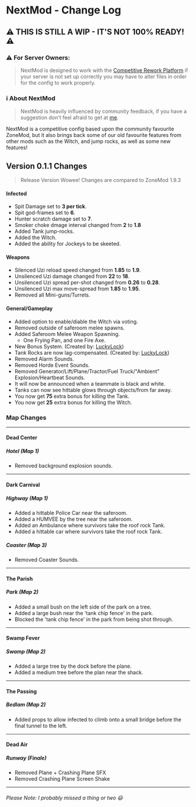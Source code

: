 # NextMod - Change Log
## ⚠ THIS IS STILL A WIP - IT'S NOT 100% READY! ⚠

### ⚠ For Server Owners:
> NextMod is designed to work with the [Competitive Rework Platform](https://github.com/SirPlease/L4D2-Competitive-Rework) if your server is not set up correctly you may have to alter files in order for the config to work properly.

### ℹ About NextMod
> NextMod is heavily influenced by community feedback, if you have a suggestion don't feel afraid to get at [me](https://steamcommunity.com/id/lonesome-spoon/).
 
NextMod is a competitive config based upon the community favourite ZoneMod, but it also brings back some of our old favourite features from other mods such as the Witch, and jump rocks, as well as some new features!

## Version 0.1.1 Changes
> Release Version Wowee! Changes are compared to ZoneMod 1.9.3
#### Infected
* Spit Damage set to **3 per tick**.
* Spit god-frames set to **6**.
* Hunter scratch damage set to **7**.
* Smoker choke dmage interval changed from **2** to **1.8**
* Added Tank jump-rocks.
* Added the Witch.
* Added the ability for Jockeys to be skeeted.
#### Weapons
* Silenced Uzi reload speed changed from **1.85** to **1.9**.
* Unsilenced Uzi damage changed from **22** to **18**.
* Unsilenced Uzi spread per-shot changed from **0.26** to **0.28**.
* Unsilenced Uzi max move-spread from **1.85** to **1.95**.
* Removed all Mini-guns/Turrets.
#### General/Gameplay
* Added option to enable/diable the Witch via voting.
* Removed outside of saferoom melee spawns.
* Added Saferoom Melee Weapon Spawning.
    * One Frying Pan, and one Fire Axe.
* New Bonus System. (Created by: [LuckyLock](https://github.com/LuckyServ))
* Tank Rocks are now lag-compensated. (Created by: [LuckyLock](https://github.com/LuckyServ))
* Removed Alarm Sounds.
* Removed Horde Event Sounds.
* Removed Generator/Lift/Plane/Tractor/Fuel Truck/"Ambient" Explosion/Heartbeat Sounds.
* It will now be announced when a teammate is black and white.
* Tanks can now see hittable glows through objects/from far away.
* You now get **75** extra bonus for killing the Tank.
* You now get **25** extra bonus for killing the Witch.
### Map Changes
---
#### Dead Center
##### Hotel (Map 1)
* Removed background explosion sounds.
---
#### Dark Carnival
##### Highway (Map 1)
* Added a hittable Police Car near the saferoom.
* Added a HUMVEE by the tree near the saferoom.
* Added an Ambulance where survivors take the roof rock Tank.
* Added a hittable car where survivors take the roof rock Tank.
##### Coaster (Map 3)
* Removed Coaster Sounds.
---
#### The Parish
##### Park (Map 2)
* Added a small bush on the left side of the park on a tree.
* Added a large bush near the 'tank chip fence' in the park.
* Blocked the 'tank chip fence' in the park from being shot through.
---
#### Swamp Fever
##### Swamp (Map 2)
* Added a large tree by the dock before the plane.
* Added a medium tree before the plan near the shack.
---
#### The Passing
##### Bedlam (Map 2)
* Added props to allow infected to climb onto a small bridge before the final tunnel to the left.
---
#### Dead Air
##### Runway (Finale)
* Removed Plane + Crashing Plane SFX
* Removed Crashing Plane Screen Shake
---
###### Please Note: I probably missed a thing or two 😃
